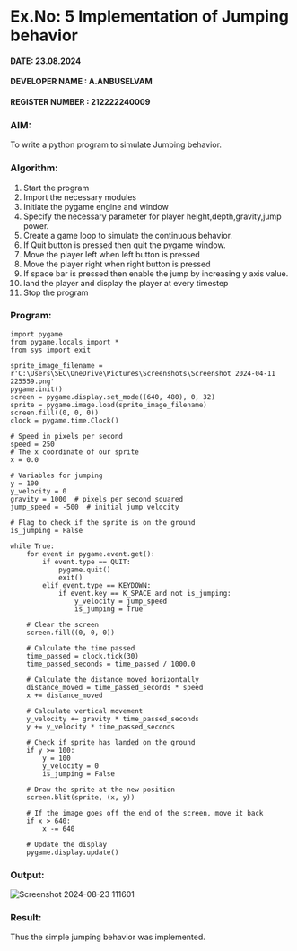 # Ex.No: 5  Implementation of Jumping behavior 

#### DATE: 23.08.2024       
#### DEVELOPER NAME : A.ANBUSELVAM
#### REGISTER NUMBER : 212222240009

### AIM: 
To write a python program to simulate Jumbing behavior. 
### Algorithm:
1. Start the program
2. Import the necessary modules
3. Initiate the pygame engine and window
4. Specify the necessary parameter for player height,depth,gravity,jump power. 
5. Create a game loop to simulate the continuous behavior.
6. If Quit button is pressed then quit the pygame window.
7. Move the player left when left button is pressed
8. Move the player right when right button is pressed
9. If space bar is pressed then enable the jump by increasing y axis value.
10. land the player and display the player at every timestep
11.  Stop the program
 ### Program:
```
import pygame
from pygame.locals import *
from sys import exit

sprite_image_filename = r'C:\Users\SEC\OneDrive\Pictures\Screenshots\Screenshot 2024-04-11 225559.png'
pygame.init()
screen = pygame.display.set_mode((640, 480), 0, 32)
sprite = pygame.image.load(sprite_image_filename)
screen.fill((0, 0, 0))
clock = pygame.time.Clock()
```
```
# Speed in pixels per second
speed = 250
# The x coordinate of our sprite
x = 0.0

# Variables for jumping
y = 100
y_velocity = 0
gravity = 1000  # pixels per second squared
jump_speed = -500  # initial jump velocity
```
```
# Flag to check if the sprite is on the ground
is_jumping = False

while True:
    for event in pygame.event.get():
        if event.type == QUIT:
            pygame.quit()
            exit()
        elif event.type == KEYDOWN:
            if event.key == K_SPACE and not is_jumping:
                y_velocity = jump_speed
                is_jumping = True
    
    # Clear the screen
    screen.fill((0, 0, 0))
    
    # Calculate the time passed
    time_passed = clock.tick(30)
    time_passed_seconds = time_passed / 1000.0
    
    # Calculate the distance moved horizontally
    distance_moved = time_passed_seconds * speed
    x += distance_moved
    
    # Calculate vertical movement
    y_velocity += gravity * time_passed_seconds
    y += y_velocity * time_passed_seconds
    
    # Check if sprite has landed on the ground
    if y >= 100:
        y = 100
        y_velocity = 0
        is_jumping = False
    
    # Draw the sprite at the new position
    screen.blit(sprite, (x, y))
    
    # If the image goes off the end of the screen, move it back
    if x > 640:
        x -= 640
    
    # Update the display
    pygame.display.update()
```

### Output:

![Screenshot 2024-08-23 111601](https://github.com/user-attachments/assets/747eb657-58c3-42fc-9afb-e5dd1864f819)


### Result:
Thus the simple jumping behavior  was implemented.
